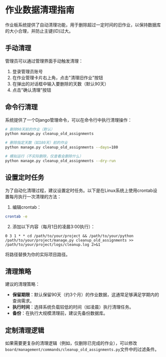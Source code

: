 # 作业数据清理指南

作业板系统提供了自动清理功能，用于删除超过一定时间的旧作业，以保持数据库的大小合理，并防止主键(ID)过大。

## 手动清理

管理员可以通过管理界面手动触发清理：

1. 登录管理员账号
2. 在作业管理卡片右上角，点击"清理旧作业"按钮
3. 在弹出的对话框中输入要删除的天数（默认90天）
4. 点击"确认清理"按钮

## 命令行清理

系统提供了一个Django管理命令，可以在命令行中执行清理操作：

```bash
# 删除90天前的作业（默认）
python manage.py cleanup_old_assignments

# 删除指定天数（如180天）前的作业
python manage.py cleanup_old_assignments --days=180

# 模拟运行（不实际删除，仅查看会删除什么）
python manage.py cleanup_old_assignments --dry-run
```

## 设置定时任务

为了自动化清理过程，建议设置定时任务。以下是在Linux系统上使用crontab设置每月执行一次清理的方法：

1. 编辑crontab：

```bash
crontab -e
```

2. 添加以下内容（每月1日的凌晨3:00执行）：

```
0 3 1 * * cd /path/to/your/project && /path/to/your/python /path/to/your/project/manage.py cleanup_old_assignments >> /path/to/your/project/logs/cleanup.log 2>&1
```

将路径替换为你的实际项目路径。

## 清理策略

建议的清理策略：

- **保留期限**：默认保留90天（约3个月）的作业数据，这通常足够满足学期内的查询需求。
- **执行时间**：选择系统负载较低的时间（如凌晨）执行清理任务。
- **备份**：在执行大规模清理前，建议先备份数据库。

## 定制清理逻辑

如果需要更复杂的清理逻辑（例如，仅删除已完成的作业），可以修改`board/management/commands/cleanup_old_assignments.py`文件中的过滤条件。 